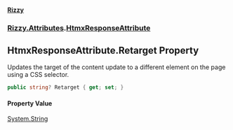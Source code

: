 #### [Rizzy](index 'index')
### [Rizzy.Attributes](Rizzy.Attributes 'Rizzy.Attributes').[HtmxResponseAttribute](Rizzy.Attributes.HtmxResponseAttribute 'Rizzy.Attributes.HtmxResponseAttribute')

## HtmxResponseAttribute.Retarget Property

Updates the target of the content update to a different element on the page using a CSS selector.

```csharp
public string? Retarget { get; set; }
```

#### Property Value
[System.String](https://docs.microsoft.com/en-us/dotnet/api/System.String 'System.String')